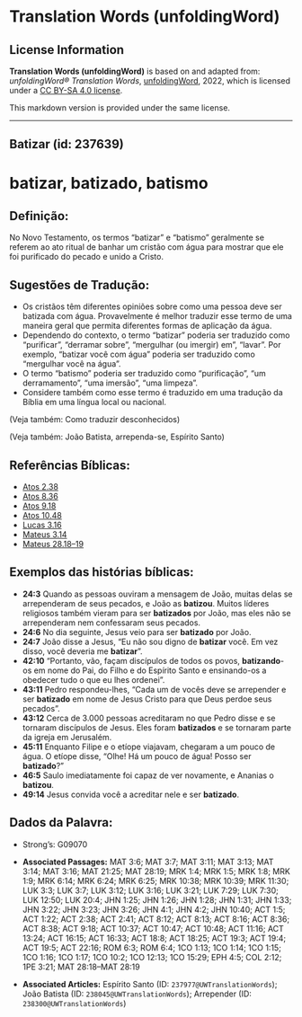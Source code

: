 # Translation Words (unfoldingWord)

## License Information

**Translation Words (unfoldingWord)** is based on and adapted from: _unfoldingWord® Translation Words_, [unfoldingWord](https://unfoldingword.org/utw), 2022, which is licensed under a [CC BY-SA 4.0 license](https://creativecommons.org/licenses/by-sa/4.0/legalcode.en).

This markdown version is provided under the same license.



--------------------------------

## Batizar (id: 237639)

batizar, batizado, batismo
==========================

Definição:
----------

No Novo Testamento, os termos “batizar” e “batismo” geralmente se referem ao ato ritual de banhar um cristão com água para mostrar que ele foi purificado do pecado e unido a Cristo.

Sugestões de Tradução:
----------------------

* Os cristãos têm diferentes opiniões sobre como uma pessoa deve ser batizada com água. Provavelmente é melhor traduzir esse termo de uma maneira geral que permita diferentes formas de aplicação da água.
* Dependendo do contexto, o termo “batizar” poderia ser traduzido como “purificar”, “derramar sobre”, “mergulhar (ou imergir) em”, “lavar”. Por exemplo, “batizar você com água” poderia ser traduzido como “mergulhar você na água”.
* O termo “batismo” poderia ser traduzido como “purificação”, “um derramamento”, “uma imersão”, “uma limpeza”.
* Considere também como esse termo é traduzido em uma tradução da Bíblia em uma língua local ou nacional.

(Veja também: Como traduzir desconhecidos)

(Veja também: João Batista, arrependa\-se, Espírito Santo)

Referências Bíblicas:
---------------------

* [Atos 2\.38](https://ref.ly/Acts2:38)
* [Atos 8\.36](https://ref.ly/Acts8:36)
* [Atos 9\.18](https://ref.ly/Acts9:18)
* [Atos 10\.48](https://ref.ly/Acts10:48)
* [Lucas 3\.16](https://ref.ly/Luke3:16)
* [Mateus 3\.14](https://ref.ly/Matt3:14)
* [Mateus 28\.18–19](https://ref.ly/Matt28:18-Matt28:19)

Exemplos das histórias bíblicas:
--------------------------------

* **24:3** Quando as pessoas ouviram a mensagem de João, muitas delas se arrependeram de seus pecados, e João as **batizou**. Muitos líderes religiosos também vieram para ser **batizados** por João, mas eles não se arrependeram nem confessaram seus pecados.
* **24:6** No dia seguinte, Jesus veio para ser **batizado** por João.
* **24:7** João disse a Jesus, “Eu não sou digno de **batizar** você. Em vez disso, você deveria me **batizar**”.
* **42:10** “Portanto, vão, façam discípulos de todos os povos, **batizando**\-os em nome do Pai, do Filho e do Espírito Santo e ensinando\-os a obedecer tudo o que eu lhes ordenei”.
* **43:11** Pedro respondeu\-lhes, “Cada um de vocês deve se arrepender e ser **batizado** em nome de Jesus Cristo para que Deus perdoe seus pecados”.
* **43:12** Cerca de 3\.000 pessoas acreditaram no que Pedro disse e se tornaram discípulos de Jesus. Eles foram **batizados** e se tornaram parte da igreja em Jerusalém.
* **45:11** Enquanto Filipe e o etíope viajavam, chegaram a um pouco de água. O etíope disse, “Olhe! Há um pouco de água! Posso ser **batizado**?”
* **46:5** Saulo imediatamente foi capaz de ver novamente, e Ananias o **batizou**.
* **49:14** Jesus convida você a acreditar nele e ser **batizado**.

Dados da Palavra:
-----------------

* Strong’s: G09070

* **Associated Passages:** MAT 3:6; MAT 3:7; MAT 3:11; MAT 3:13; MAT 3:14; MAT 3:16; MAT 21:25; MAT 28:19; MRK 1:4; MRK 1:5; MRK 1:8; MRK 1:9; MRK 6:14; MRK 6:24; MRK 6:25; MRK 10:38; MRK 10:39; MRK 11:30; LUK 3:3; LUK 3:7; LUK 3:12; LUK 3:16; LUK 3:21; LUK 7:29; LUK 7:30; LUK 12:50; LUK 20:4; JHN 1:25; JHN 1:26; JHN 1:28; JHN 1:31; JHN 1:33; JHN 3:22; JHN 3:23; JHN 3:26; JHN 4:1; JHN 4:2; JHN 10:40; ACT 1:5; ACT 1:22; ACT 2:38; ACT 2:41; ACT 8:12; ACT 8:13; ACT 8:16; ACT 8:36; ACT 8:38; ACT 9:18; ACT 10:37; ACT 10:47; ACT 10:48; ACT 11:16; ACT 13:24; ACT 16:15; ACT 16:33; ACT 18:8; ACT 18:25; ACT 19:3; ACT 19:4; ACT 19:5; ACT 22:16; ROM 6:3; ROM 6:4; 1CO 1:13; 1CO 1:14; 1CO 1:15; 1CO 1:16; 1CO 1:17; 1CO 10:2; 1CO 12:13; 1CO 15:29; EPH 4:5; COL 2:12; 1PE 3:21; MAT 28:18–MAT 28:19
* **Associated Articles:** Espírito Santo (ID: `237977@UWTranslationWords`); João Batista (ID: `238045@UWTranslationWords`); Arrepender (ID: `238300@UWTranslationWords`)


